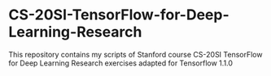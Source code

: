 # CS-20SI-TensorFlow-for-Deep-Learning-Research

This repository contains my scripts of Stanford course CS-20SI TensorFlow for Deep Learning Research exercises
adapted for Tensorflow 1.1.0
